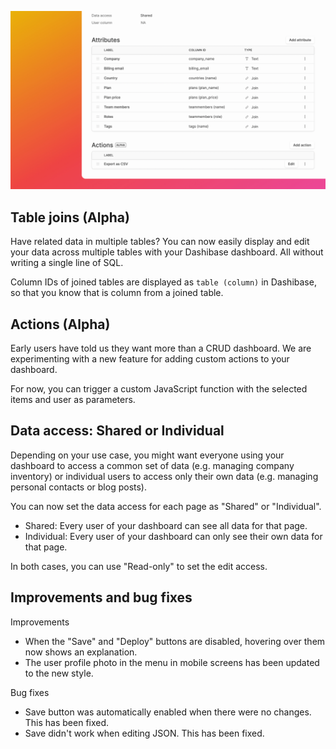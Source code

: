 ![Table joins, actions, and data access settings](../assets/table-joins.png)

## Table joins (Alpha)

Have related data in multiple tables? You can now easily display and edit your data across multiple tables with your Dashibase dashboard. All without writing a single line of SQL.

Column IDs of joined tables are displayed as `table (column)` in Dashibase, so that you know that is column from a joined table.

## Actions (Alpha)

Early users have told us they want more than a CRUD dashboard. We are experimenting with a new feature for adding custom actions to your dashboard. 

For now, you can trigger a custom JavaScript function with the selected items and user as parameters. 

## Data access: Shared or Individual

Depending on your use case, you might want everyone using your dashboard to access a common set of data (e.g. managing company inventory) or individual users to access only their own data (e.g. managing personal contacts or blog posts).

You can now set the data access for each page as "Shared" or "Individual". 

- Shared: Every user of your dashboard can see all data for that page. 
- Individual: Every user of your dashboard can only see their own data for that page. 

In both cases, you can use "Read-only" to set the edit access.

## Improvements and bug fixes

Improvements

- When the "Save" and "Deploy" buttons are disabled, hovering over them now shows an explanation.
- The user profile photo in the menu in mobile screens has been updated to the new style.

Bug fixes

- Save button was automatically enabled when there were no changes. This has been fixed.
- Save didn't work when editing JSON. This has been fixed.
